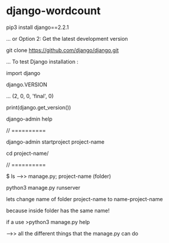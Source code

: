 # django-wordcount

pip3 install django==2.2.1

... or Option 2: Get the latest development version

git clone https://github.com/django/django.git 

... To test Django installation :

import django

django.VERSION

... (2, 0, 0, 'final', 0)

print(django.get_version())

django-admin help

// ==========

django-admin startproject project-name

cd project-name/

// ==========

$ ls -->> manage.py; project-name (folder)

python3 manage.py runserver

lets change name of folder project-name to name-project-name

because inside folder has the same name!

if a use >python3 manage.py help

-->> all the different things that the manage.py can do





